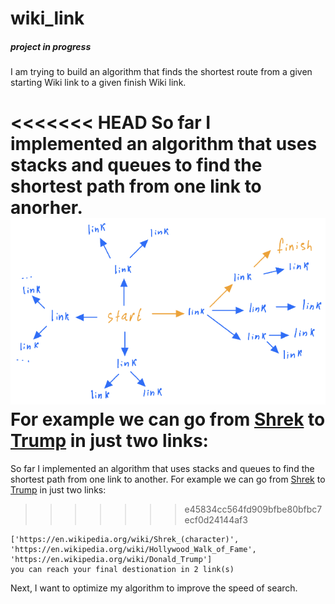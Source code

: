 # wiki_link
##### project in progress
I am trying to build an algorithm that finds the shortest route from a given starting Wiki link to a given finish Wiki link.

<<<<<<< HEAD
So far I implemented an algorithm that uses stacks and queues to find the shortest path from one link to anorher. 
![example1](pics/stacks_queues.png)
For example we can go from [Shrek](https://en.wikipedia.org/wiki/Shrek_(character)) to [Trump](https://en.wikipedia.org/wiki/Donald_Trump) in just two links:
=======
So far I implemented an algorithm that uses stacks and queues to find the shortest path from one link to another. For example we can go from [Shrek](https://en.wikipedia.org/wiki/Shrek_(character)) to [Trump](https://en.wikipedia.org/wiki/Donald_Trump) in just two links:
>>>>>>> e45834cc564fd909bfbe80bfbc7ecf0d24144af3
```
['https://en.wikipedia.org/wiki/Shrek_(character)', 'https://en.wikipedia.org/wiki/Hollywood_Walk_of_Fame', 'https://en.wikipedia.org/wiki/Donald_Trump']
you can reach your final destionation in 2 link(s)
```

Next, I want to optimize my algorithm to improve the speed of search.